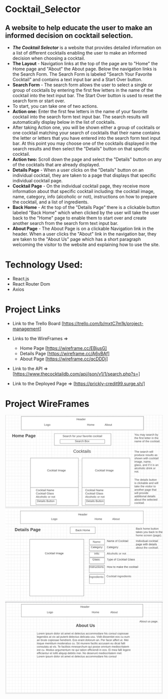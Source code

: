 # Cocktail_Selector
## A website to help educate the user to make an informed decision on cocktail selection.
* **_The Cocktail Selector_** is a website that provides detailed information on a list of different cocktails enabling the user to make an informed decision when choosing a cocktail. 
* **The Layout** - Navigation links at the top of the page are to "Home" the Home page and "About" the About page. Below the navigation links is the Search Form. The Search Form is labeled "Search Your Favorite Cocktail" and contains a text input bar and a Start Over button.
* **Search Form** - The search form allows the user to select a single or group of cocktails by entering the first few letters in the name of the cocktail into the text input bar. The Start Over button is used to reset the search form or start over.
* To start, you can take one of two actions.
* **Action one:** Enter the first few letters in the name of your favorite cocktail into the search form text input bar. The search results will automatically display below in the list of cocktails.
* After taking Action one, you will be shown either a group of cocktails or one cocktail matching your search of cocktails that their name contains the letter or letters that you have entered into the search form text input bar. At this point you may choose one of the cocktails displayed in the search results and then select the "Details" button on that specific cocktail.
* **Action two:** Scroll down the page and select the "Details" button on any of the cocktails that are already displayed.
* **Details Page** - When a user clicks on the "Details" button on an individual cocktail, they are taken to a page that displays that specific individual cocktail page.
* **Cocktail Page** - On the individual cocktail page, they receive more information about that specific cocktail including: the cocktail image, name, category, info (alcoholic or not), instructions on how to prepare the cocktail, and a list of ingredients.
* **Back Home** - At the top of the "Details Page" there is a clickable button labeled "Back Home" which when clicked by the user will take the user back to the "Home" page to enable them to start over and create another search from the search form text input bar.
* **About Page** - The About Page is on a clickable Navigation link in the header. When a user clicks the "About" link in the navigation bar, they are taken to the "About Us" page which has a short paragraph welcoming the visitor to the website and explaining how to use the site.

# Technology Used:
* React.js
* React Router Dom
* Axios

# Project Links
* Link to the Trello Board [https://trello.com/b/mxtC7m1k/project-management] 

* Links to the WireFrames => 
  * Home Page [https://wireframe.cc/EBjusG]  
  * Details Page [https://wireframe.cc/A6vBAf]  
  * About Page [https://wireframe.cc/qcDDDj]

* Link to the API => [https://www.thecocktaildb.com/api/json/v1/1/search.php?s=]

* Link to the Deployed Page => [https://prickly-credit99.surge.sh/]

# Project WireFrames
<img src="cocktail-selector/images/prh.png" alt="Wireframe-Home">
<img src="cocktail-selector/images/p2d.png" alt="Wireframe-Details">
<img src="cocktail-selector/images/p2a.png" alt="Wireframe-About">


